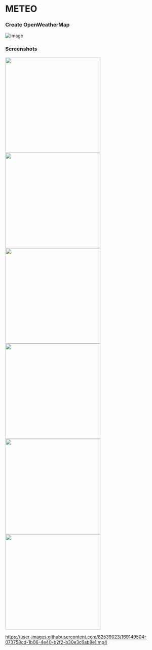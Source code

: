 # METEO

### Create OpenWeatherMap 
![image](https://user-images.githubusercontent.com/82539023/169137214-7281c35f-b156-4362-82c4-6ccc7db6364e.png)


### Screenshots

<img src="https://user-images.githubusercontent.com/82539023/169147630-77cb48a1-25cd-4e36-816f-2a5fe3fec506.jpeg" width="300" > <img src="https://user-images.githubusercontent.com/82539023/169147636-6333dbf2-48e6-42c6-aed1-abc6593bf70b.jpeg" width="300" > <img src="https://user-images.githubusercontent.com/82539023/169147648-bae1490a-d57d-441b-aaad-03952cfad7d0.jpeg" width="300" > <img src="https://user-images.githubusercontent.com/82539023/169147655-dcc76eb0-37da-40ea-8839-c8b9b1739c13.jpeg" width="300" >  <img src="https://user-images.githubusercontent.com/82539023/169147665-bda843ff-f35b-4986-ab0a-21dea11e96c9.jpeg" width="300" > <img src="https://user-images.githubusercontent.com/82539023/169148802-493d0cce-4811-4a09-a007-a580e3b84118.jpeg" width="300" >   




https://user-images.githubusercontent.com/82539023/169149504-073758cd-1b06-4e40-b2f2-b30e3c6ab8e1.mp4










